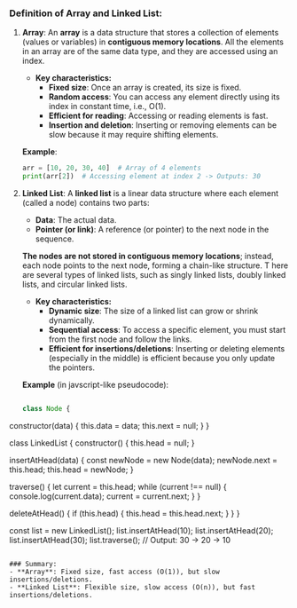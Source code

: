 ### Definition of Array and Linked List:

1. **Array**:
   An **array** is a data structure that stores a collection of elements (values or variables) in **contiguous memory locations**. All the elements in an array are of the same data type, and they are accessed using an index. 

   - **Key characteristics:**
     - **Fixed size**: Once an array is created, its size is fixed.
     - **Random access**: You can access any element directly using its index in constant time, i.e., O(1).
     - **Efficient for reading**: Accessing or reading elements is fast.
     - **Insertion and deletion**: Inserting or removing elements can be slow because it may require shifting elements.

   **Example**:  
   ```python
   arr = [10, 20, 30, 40]  # Array of 4 elements
   print(arr[2])  # Accessing element at index 2 -> Outputs: 30
   ```

2. **Linked List**:
   A **linked list** is a linear data structure where each element (called a node) contains two parts: 
   - **Data**: The actual data.
   - **Pointer (or link)**: A reference (or pointer) to the next node in the sequence.
   
   **The nodes are not stored in contiguous memory locations**;
   instead, each node points to the next node, forming a chain-like structure. T
   here are several types of linked lists, such as singly linked lists, doubly linked lists, and circular linked lists.

   - **Key characteristics:**
     - **Dynamic size**: The size of a linked list can grow or shrink dynamically.
     - **Sequential access**: To access a specific element, you must start from the first node and follow the links.
     - **Efficient for insertions/deletions**: Inserting or deleting elements (especially in the middle) is efficient because you only update the pointers.

   **Example** (in javscript-like pseudocode):
   ```js

   class Node {
  constructor(data) {
    this.data = data;
    this.next = null;
  }
}

class LinkedList {
  constructor() {
    this.head = null;
  }

  insertAtHead(data) {
    const newNode = new Node(data);
    newNode.next = this.head;
    this.head = newNode;
  }

  traverse() {
    let current = this.head;
    while (current !== null) {
      console.log(current.data);
      current = current.next;
    }
  }

  deleteAtHead() {
    if (this.head) {
      this.head = this.head.next;
    }
  }
}

const list = new LinkedList();
list.insertAtHead(10);
list.insertAtHead(20);
list.insertAtHead(30);
list.traverse(); // Output: 30 -> 20 -> 10
```

### Summary:
- **Array**: Fixed size, fast access (O(1)), but slow insertions/deletions.
- **Linked List**: Flexible size, slow access (O(n)), but fast insertions/deletions.

